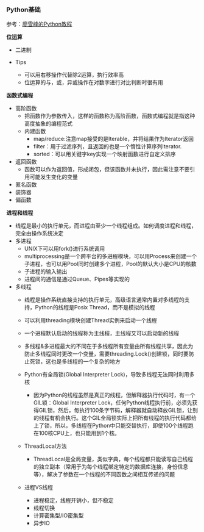 ### Python基础

参考：[廖雪峰的Python教程](https://www.liaoxuefeng.com/wiki/0014316089557264a6b348958f449949df42a6d3a2e542c000)

**位运算**

- 二进制

- Tips
  - 可以用右移操作代替除2运算，执行效率高
  - 位运算的与，或，异或操作在对数字进行对比判断时很有用

**函数式编程**
  - 高阶函数
    - 把函数作为参数传入，这样的函数称为高阶函数，函数式编程就是指这种高度抽象的编程范式
    - 内建函数
      - map/reduce:注意map接受的是Iterable，并将结果作为Iterator返回
      - filter：用于过滤序列，且返回的也是一个惰性计算序列Iterator.
      - sorted：可以用关键字key实现一个映射函数进行自定义排序
  - 返回函数
    - 函数可以作为返回值，形成闭包，但该函数并未执行，因此需注意不要引用可能发生变化的变量
  - 匿名函数
  - 装饰器
  - 偏函数

**进程和线程**
  - 线程是最小的执行单元，而进程由至少一个线程组成。如何调度进程和线程，完全由操作系统决定
  - 多进程
    - UNIX下可以用fork()进行系统调用
    - multiprocessing是一个跨平台的多进程模块，可以用Process来创建一个子进程，也可以用Pool同时创建多个进程，Pool的默认大小是CPU的核数
    - 子进程的输入输出
    - 进程间的通信是通过Queue、Pipes等实现的
  - 多线程
    - 线程是操作系统直接支持的执行单元，高级语言通常内置对多线程的支持，Python的线程是Posix Thread，而不是模拟的线程
    - 可以利用threading模块创建Thread实例来启动一个线程
    - 一个进程默认启动的线程称为主线程，主线程又可以启动新的线程
    - 多线程&多进程最大的不同在于多线程所有变量由所有线程共享，因此为防止多线程同时更改一个变量，需要threading.Lock()创建锁，同时要防止死锁，这也是多线程的一个复杂的地方
    - Python有全局锁(Global Interpreter Lock)，导致多线程无法同时利用多核
      - 因为Python的线程虽然是真正的线程，但解释器执行代码时，有一个GIL锁：Global Interpreter Lock，任何Python线程执行前，必须先获得GIL锁，然后，每执行100条字节码，解释器就自动释放GIL锁，让别的线程有机会执行。这个GIL全局锁实际上把所有线程的执行代码都给上了锁，所以，多线程在Python中只能交替执行，即使100个线程跑在100核CPU上，也只能用到1个核。
    - ThreadLocal方法
      - ThreadLocal是全局变量，类似字典，每个线程都只能读写自己线程的独立副本（常用于为每个线程绑定特定的数据库连接，身份信息等），解决了参数在一个线程的不同函数之间相互传递的问题

    - 进程VS线程
      - 进程稳定，线程开销小，但不稳定
      - 线程切换
      - 计算密集型/IO密集型
      - 异步IO